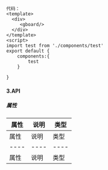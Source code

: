 <template>
  <div>
    <gboard/>
  </div>
</template>
<script>
import test from '../components/test'
export default {
    components:{
        test
    }

}
</script>

```vue
代码：
<template>
  <div>
     <gboard/>
  </div>
</template>
<script>
import test from './components/test'
export default {
    components:{
        test
    }

}

```

#### 3.API

##### 属性

| 属性 | 说明 | 类型 |
| ---- | ---- | ---- |
| 属性 | 说明 | 类型 |
| ---- | ---- | ---- |
| 属性 | 说明 | 类型 |
